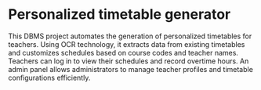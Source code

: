 # Personalized timetable generator
This DBMS project automates the generation of personalized timetables for teachers. Using OCR technology, it extracts data from existing timetables and customizes schedules based on course codes and teacher names. Teachers can log in to view their schedules and record overtime hours. An admin panel allows administrators to manage teacher profiles and timetable configurations efficiently.
